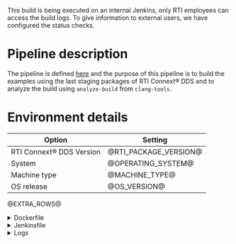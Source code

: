 <!-- markdownlint-disable MD033 MD041 MD013 -->
This build is being executed on an internal Jenkins, only RTI employees can access the build logs. To give information to external users, we have configured the status checks.

# Pipeline description

The pipeline is defined [here](https://github.com/rticommunity/rticonnextdds-examples/blob/develop/Jenkinsfile) and the purpose of this pipeline is to build the examples using the last staging packages of RTI Connext® DDS and to analyze the build using `analyze-build` from `clang-tools`.

# Environment details

| Option                   | Setting               |
| ------------------------ | --------------------- |
| RTI Connext® DDS Version | @RTI_PACKAGE_VERSION@ |
| System                   | @OPERATING_SYSTEM@    |
| Machine type             | @MACHINE_TYPE@        |
| OS release               | @OS_VERSION@          |
@EXTRA_ROWS@

<details><summary>Dockerfile</summary>
<p>

```Dockerfile
@DOCKERFILE@
```

</p>
</details>

<details><summary>Jenkinsfile</summary>
<p>

```Groovy
@JENKINSFILE@
```

</p>
</details>

<details><summary>Logs</summary>
<p>

```plaintext
@LOGS@
```

</p>
</details>

